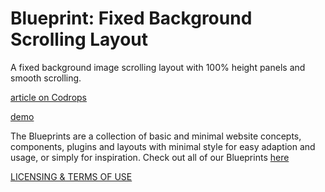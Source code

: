 Blueprint: Fixed Background Scrolling Layout
=========

A fixed background image scrolling layout with 100% height panels and smooth scrolling.

[article on Codrops](http://tympanus.net/codrops/?p=14921)

[demo](http://tympanus.net/Blueprints/ScrollingLayout/)

The Blueprints are a collection of basic and minimal website concepts, components, plugins and layouts with minimal style for easy adaption and usage, or simply for inspiration.
Check out all of our Blueprints [here](http://tympanus.net/codrops/category/blueprints/)

[LICENSING & TERMS OF USE](http://tympanus.net/codrops/licensing/)